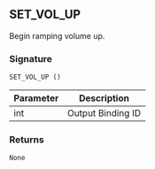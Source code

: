 ## SET\_VOL\_UP

Begin ramping volume up.


### Signature

`SET_VOL_UP ()`


| Parameter | Description |
| --- | --- |
| int | Output Binding ID |


### Returns

`None`